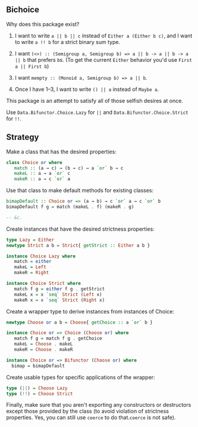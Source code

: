 Bichoice
--------

Why does this package exist?

1. I want to write `a || b || c` instead of `Either a (Either b c)`, and I want to write `a !! b` for a strict binary sum type.

2. I want `(<>) :: (Semigroup a, Semigroup b) => a || b -> a || b -> a || b` that prefers `b`s. (To get the current `Either` behavior you'd use `First a || First b`)

3. I want `mempty :: (Monoid a, Semigroup b) => a || b`.

4. Once I have 1–3, I want to write `() || a` instead of `Maybe a`.


This package is an attempt to satisfy all of those selfish desires at once.


Use `Data.Bifunctor.Choice.Lazy` for `||` and `Data.Bifunctor.Choice.Strict` for `!!`.


Strategy
--------

Make a class that has the desired properties:
```Haskell
class Choice or where
   match :: (a → c) → (b → c) → a `or` b → c
   makeL :: a → a `or` c
   makeR :: a → c `or` a
```

Use that class to make default methods for existing classes:
```Haskell
bimapDefault :: Choice or => (a → b) → c `or` a → c `or` b
bimapDefault f g = match (makeL . f) (makeR . g)

-- &c.
```

Create instances that have the desired strictness properties:
```Haskell
type Lazy = Either
newtype Strict a b = Strict{ getStrict :: Either a b }

instance Choice Lazy where
   match = either
   makeL = Left
   makeR = Right

instance Choice Strict where
   match f g = either f g . getStrict
   makeL x = x `seq` Strict (Left x)
   makeR x = x `seq` Strict (Right x)
```

Create a wrapper type to derive instances from instances of Choice:
```Haskell
newtype Choose or a b = Choose{ getChoice :: a `or` b }

instance Choice or => Choice (Choose or) where
   match f g = match f g . getChoice
   makeL = Choose . makeL
   makeR = Choose . makeR

instance Choice or => Bifunctor (Choose or) where
  bimap = bimapDefault
```

Create usable types for specific applications of the wrapper:
```Haskell
type (||) = Choose Lazy
type (!!) = Choose Strict
```

Finally, make sure that you aren't exporting any constructors or destructors except those provided by the class (to avoid violation of strictness properties. Yes, you can still use `coerce` to do that.`coerce` is not safe).
